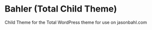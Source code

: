 Bahler (Total Child Theme)
=================

Child Theme for the Total WordPress theme for use on jasonbahl.com
